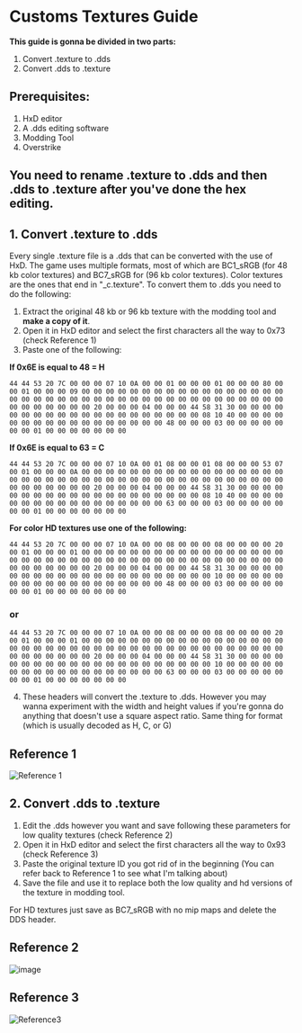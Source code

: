 # Customs Textures Guide
**This guide is gonna be divided in two parts:**
1. Convert .texture to .dds
2. Convert .dds to .texture
## Prerequisites:
1. HxD editor
2. A .dds editing software
3. Modding Tool
4. Overstrike

## You need to rename .texture to .dds and then .dds to .texture after you've done the hex editing.
## 1. Convert .texture to .dds
Every single .texture file is a .dds that can be converted with the use of HxD. The game uses multiple formats, most of which are BC1_sRGB (for 48 kb color textures) and BC7_sRGB for (96 kb color textures). Color textures are the ones that end in "_c.texture". To convert them to .dds you need to do the following:
1. Extract the original 48 kb or 96 kb texture with the modding tool and **make a copy of it**.
2. Open it in HxD editor and select the first characters all the way to 0x73 (check Reference 1)
3. Paste one of the following:

**If 0x6E is equal to 48 = H**

```44 44 53 20 7C 00 00 00 07 10 0A 00 00 01 00 00 00 01 00 00 00 80 00 00 01 00 00 00 09 00 00 00 00 00 00 00 00 00 00 00 00 00 00 00 00 00 00 00 00 00 00 00 00 00 00 00 00 00 00 00 00 00 00 00 00 00 00 00 00 00 00 00 00 00 00 00 20 00 00 00 04 00 00 00 44 58 31 30 00 00 00 00 00 00 00 00 00 00 00 00 00 00 00 00 00 00 00 00 08 10 40 00 00 00 00 00 00 00 00 00 00 00 00 00 00 00 00 00 48 00 00 00 03 00 00 00 00 00 00 00 01 00 00 00 00 00 00 00```

**If 0x6E is equal to 63 = C**

```44 44 53 20 7C 00 00 00 07 10 0A 00 01 08 00 00 01 08 00 00 00 53 07 00 01 00 00 00 0A 00 00 00 00 00 00 00 00 00 00 00 00 00 00 00 00 00 00 00 00 00 00 00 00 00 00 00 00 00 00 00 00 00 00 00 00 00 00 00 00 00 00 00 00 00 00 00 20 00 00 00 04 00 00 00 44 58 31 30 00 00 00 00 00 00 00 00 00 00 00 00 00 00 00 00 00 00 00 00 08 10 40 00 00 00 00 00 00 00 00 00 00 00 00 00 00 00 00 00 63 00 00 00 03 00 00 00 00 00 00 00 01 00 00 00 00 00 00 00```

**For color HD textures use one of the following:**

```44 44 53 20 7C 00 00 00 07 10 0A 00 00 08 00 00 00 08 00 00 00 00 20 00 01 00 00 00 01 00 00 00 00 00 00 00 00 00 00 00 00 00 00 00 00 00 00 00 00 00 00 00 00 00 00 00 00 00 00 00 00 00 00 00 00 00 00 00 00 00 00 00 00 00 00 00 20 00 00 00 04 00 00 00 44 58 31 30 00 00 00 00 00 00 00 00 00 00 00 00 00 00 00 00 00 00 00 00 00 10 00 00 00 00 00 00 00 00 00 00 00 00 00 00 00 00 00 00 48 00 00 00 03 00 00 00 00 00 00 00 01 00 00 00 00 00 00 00```
### or
```44 44 53 20 7C 00 00 00 07 10 0A 00 00 08 00 00 00 08 00 00 00 00 20 00 01 00 00 00 01 00 00 00 00 00 00 00 00 00 00 00 00 00 00 00 00 00 00 00 00 00 00 00 00 00 00 00 00 00 00 00 00 00 00 00 00 00 00 00 00 00 00 00 00 00 00 00 20 00 00 00 04 00 00 00 44 58 31 30 00 00 00 00 00 00 00 00 00 00 00 00 00 00 00 00 00 00 00 00 00 10 00 00 00 00 00 00 00 00 00 00 00 00 00 00 00 00 00 00 63 00 00 00 03 00 00 00 00 00 00 00 01 00 00 00 00 00 00 00```

4. These headers will convert the .texture to .dds. However you may wanna experiment with the width and height values if you're gonna do anything that doesn't use a square aspect ratio. Same thing for format (which is usually decoded as H, C, or G)

## Reference 1
![Reference 1](https://cdn.discordapp.com/attachments/1237598576381661215/1237599366810697738/image.png?ex=663c3bba&is=663aea3a&hm=6b5a54ad5e13dcd03aebd04991eb6f6e0fc4804f90f70108e2ee3504410e7148&)

## 2. Convert .dds to .texture
1. Edit the .dds however you want and save following these parameters for low quality textures (check Reference 2)
2. Open it in HxD editor and select the first characters all the way to 0x93 (check Reference 3)
3. Paste the original texture ID you got rid of in the beginning (You can refer back to Reference 1 to see what I'm talking about)
4. Save the file and use it to replace both the low quality and hd versions of the texture in modding tool.

For HD textures just save as BC7_sRGB with no mip maps and delete the DDS header.

## Reference 2
![image](https://github.com/okangel12345/SM2KeyboardIcons/assets/111395240/1e0100b9-981c-450b-9355-f38f483c5056)
## Reference 3
![Reference3](https://cdn.discordapp.com/attachments/1237598576381661215/1237599418853756978/7497786e-ff2a-47da-8d73-a2dec7a51152.png?ex=663c3bc6&is=663aea46&hm=e9df5ebb8e209e7e4cade2e1ed41adcdb8cab8a37646f97760ec748294968bd6&)
